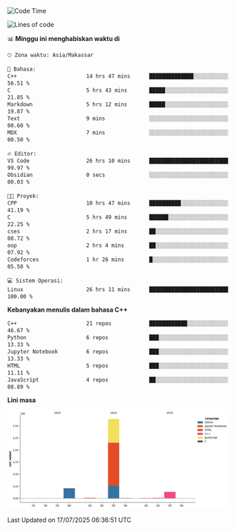 <!--START_SECTION:waka-->
![Code Time](http://img.shields.io/badge/Code%20Time-350%20hrs%2013%20mins-blue)

![Lines of code](https://img.shields.io/badge/Sejak%20Hello%20World%20aku%20telah%20menulis-2.0%20million%20baris%20kode-blue)

📊 **Minggu ini menghabiskan waktu di** 

```text
🕑︎ Zona waktu: Asia/Makassar

💬 Bahasa: 
C++                      14 hrs 47 mins      ██████████████░░░░░░░░░░░   56.51 % 
C                        5 hrs 43 mins       █████░░░░░░░░░░░░░░░░░░░░   21.85 % 
Markdown                 5 hrs 12 mins       █████░░░░░░░░░░░░░░░░░░░░   19.87 % 
Text                     9 mins              ░░░░░░░░░░░░░░░░░░░░░░░░░   00.60 % 
MDX                      7 mins              ░░░░░░░░░░░░░░░░░░░░░░░░░   00.50 % 

🔥 Editor: 
VS Code                  26 hrs 10 mins      █████████████████████████   99.97 % 
Obsidian                 0 secs              ░░░░░░░░░░░░░░░░░░░░░░░░░   00.03 % 

🐱‍💻 Proyek: 
CPP                      10 hrs 47 mins      ██████████░░░░░░░░░░░░░░░   41.19 % 
C                        5 hrs 49 mins       ██████░░░░░░░░░░░░░░░░░░░   22.25 % 
cses                     2 hrs 17 mins       ██░░░░░░░░░░░░░░░░░░░░░░░   08.72 % 
oop                      2 hrs 4 mins        ██░░░░░░░░░░░░░░░░░░░░░░░   07.92 % 
Codeforces               1 hr 26 mins        █░░░░░░░░░░░░░░░░░░░░░░░░   05.50 % 

💻 Sistem Operasi: 
Linux                    26 hrs 11 mins      █████████████████████████   100.00 % 
```

**Kebanyakan menulis dalam bahasa C++** 

```text
C++                      21 repos            ████████████░░░░░░░░░░░░░   46.67 % 
Python                   6 repos             ███░░░░░░░░░░░░░░░░░░░░░░   13.33 % 
Jupyter Notebook         6 repos             ███░░░░░░░░░░░░░░░░░░░░░░   13.33 % 
HTML                     5 repos             ███░░░░░░░░░░░░░░░░░░░░░░   11.11 % 
JavaScript               4 repos             ██░░░░░░░░░░░░░░░░░░░░░░░   08.89 % 
```



**Lini masa**

![Lines of Code chart](https://raw.githubusercontent.com/yusuf601/yusuf601/main/assets/bar_graph.png)


 Last Updated on 17/07/2025 06:36:51 UTC
<!--END_SECTION:waka-->

